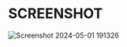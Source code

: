 # SCREENSHOT

![Screenshot 2024-05-01 191326](https://github.com/Manish6386/9th-css-Project/assets/167522780/5d688c1a-f95f-4911-8df2-16060ef3f58d)
